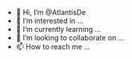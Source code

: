 - 👋 Hi, I’m @AtlantisDe
- 👀 I’m interested in ...
- 🌱 I’m currently learning ...
- 💞️ I’m looking to collaborate on ...
- 📫 How to reach me ...

<!---
AtlantisDe/AtlantisDe is a ✨ special ✨ repository because its `README.md` (this file) appears on your GitHub profile.
You can click the Preview link to take a look at your changes.
--->
